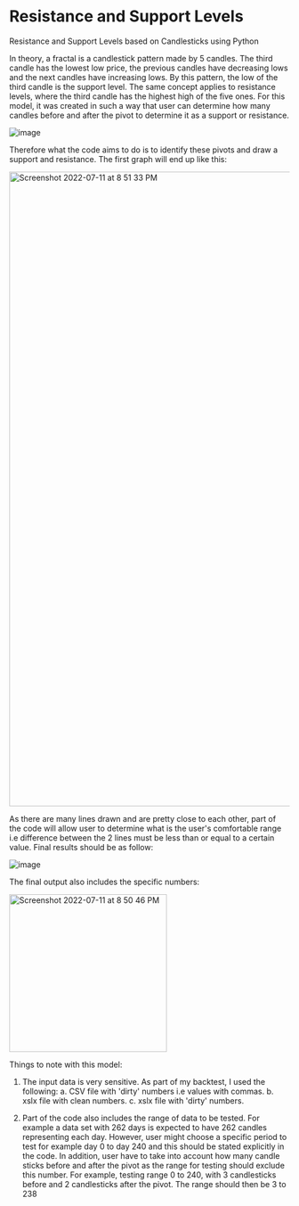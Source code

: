 # Resistance and Support Levels 

Resistance and Support Levels based on Candlesticks using Python

In theory, a fractal is a candlestick pattern made by 5 candles. The third candle has the lowest low price, the previous candles have decreasing lows and the next candles have increasing lows. By this pattern, the low of the third candle is the support level. The same concept applies to resistance levels, where the third candle has the highest high of the five ones. For this model, it was created in such a way that user can determine how many candles before and after the pivot to determine it as a support or resistance. 

![image](https://user-images.githubusercontent.com/107907500/177912191-18b8cc03-4d5d-4cf6-bc0e-15ad12d62873.png)

Therefore what the code aims to do is to identify these pivots and draw a support and resistance. The first graph will end up like this:

<img width="1139" alt="Screenshot 2022-07-11 at 8 51 33 PM" src="https://user-images.githubusercontent.com/107907500/178268311-7eacdf6c-0219-4f92-9a1b-307bb7f3bca5.png">

As there are many lines drawn and are pretty close to each other, part of the code will allow user to determine what is the user's comfortable range i.e difference between the 2 lines must be less than or equal to a certain value. Final results should be as follow:

![image](https://user-images.githubusercontent.com/107907500/178689473-06cfd79c-f900-4bf5-93f2-45d360785e8b.png)

The final output also includes the specific numbers:

<img width="283" alt="Screenshot 2022-07-11 at 8 50 46 PM" src="https://user-images.githubusercontent.com/107907500/178268178-ae6cfd51-8d2f-433a-b6d9-bcad07243428.png">

Things to note with this model:
1. The input data is very sensitive. As part of my backtest, I used the following:
  a. CSV file with 'dirty' numbers i.e values with commas.
  b. xslx file with clean numbers.
  c. xslx file with 'dirty' numbers.

2. Part of the code also includes the range of data to be tested. For example a data set with 262 days is expected to have 262 candles representing each day. However, user might choose a specific period to test for example day 0 to day 240 and this should be stated explicitly in the code. In addition, user have to take into account how many candle sticks before and after the pivot as the range for testing should exclude this number. For example, testing range 0 to 240, with 3 candlesticks before and 2 candlesticks after the pivot. The range should then be 3 to 238
